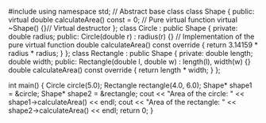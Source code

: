 #include <iostream>
using namespace std;
// Abstract base class
class Shape {
public:
    virtual double calculateArea() const = 0; // Pure virtual function
    virtual ~Shape() {}// Virtual destructor 
};
class Circle : public Shape {
private:
    double radius;
public:
    Circle(double r) : radius(r) {}
    // Implementation of the pure virtual function
    double calculateArea() const override {
        return 3.14159 * radius * radius;
    }
};
class Rectangle : public Shape {
private:
    double length;
    double width;
public:
    Rectangle(double l, double w) : length(l), width(w) {}
    double calculateArea() const override {
        return length * width;
    }
};

int main() {
    Circle circle(5.0);
    Rectangle rectangle(4.0, 6.0);
    Shape* shape1 = &circle;
    Shape* shape2 = &rectangle;
    cout << "Area of the circle: " << shape1->calculateArea() << endl;
    cout << "Area of the rectangle: " << shape2->calculateArea() << endl;
    return 0;
}
